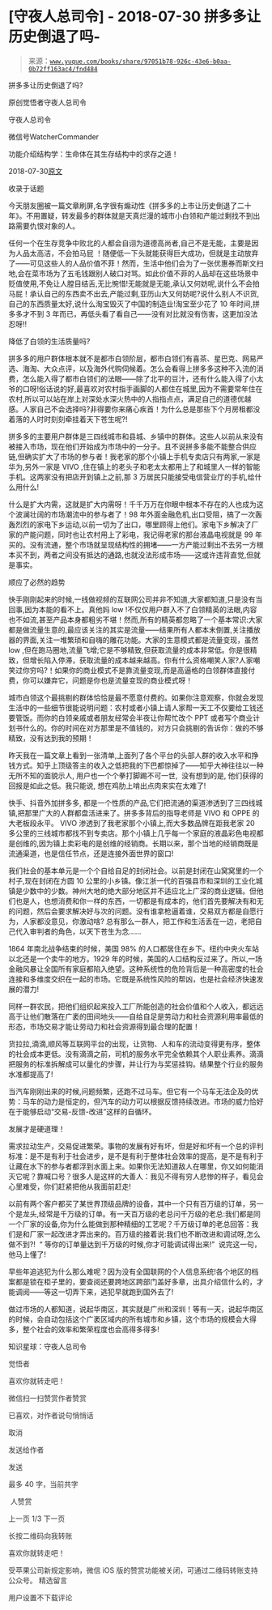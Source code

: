 # [守夜人总司令] - 2018-07-30 拼多多让历史倒退了吗-

> 来源：[`www.yuque.com/books/share/97051b78-926c-43e6-b0aa-0b72ff163ac4/fnd484`](https://www.yuque.com/books/share/97051b78-926c-43e6-b0aa-0b72ff163ac4/fnd484)



拼多多让历史倒退了吗? 

原创觉悟者守夜人总司令 

守夜人总司令 

微信号WatcherCommander 

功能介绍结构学：生命体在其生存结构中的求存之道！ 

2018-07-30[原文](https://mp.weixin.qq.com/s?__biz=MzAxNDk1NjI2Mw==&mid=2247483818&idx=1&sn=9302771962435e5c404a6dc0f4b71678&chksm=9b8a2222acfdab34d1f8854fa52f84bc51f49b716921a2da347f6a348ed29697027b59114f7a&scene=27#wechat_redirect&cpage=514) 

收录于话题 

今天朋友圈被一篇文章刷屏,名字很有煽动性《拼多多的上市让历史倒退了二十年》。不用置疑，转发最多的群体就是天真烂漫的城市小白领和产能过剩找不到出路需要仇恨对象的人。 

任何一个在生存竞争中败北的人都会自诩为道德高尚者,自己不是无能，主要是因为人品太高洁，不会拍马屁 ！随便低一下头就能获得巨大成功，但就是主动放弃了——可见这些人的人品价值不菲！然而，生活中他们会为了一张优惠券而斯文扫地,会在菜市场为了五毛钱跟别人破口对骂。如此价值不菲的人品却在这些场景中贬值使用,不免让人膛目结舌,无比惋惜!无能就是无能,承认又何妨呢,说什么不会拍马屁！承认自己的东西卖不出去,产能过剩,亚历山大又何妨呢?说什么别人不识货,自己的东西质量太好,说什么淘宝毁灭了中国的制造业!淘宝至少花了 10 年时间,拼多多才不到 3 年而已，再低头看了看自己——没有对比就没有伤害，这更加没法忍呀!! 

降低了白领的生活质量吗? 

拼多多的用户群体根本就不是都市白领阶层，都市白领们有喜茶、星巴克、网易严选、海淘、大众点评，以及海外代购伺候着。怎么会看得上拼多多这种不入流的消费，怎么能入得了都市白领们的法眼——除了北平的豆汁，还有什么能入得了小太爷的口呀!俗话说的好,最喜欢对农村指手画脚的人都住在城里,因为不需要常年住在农村,所以可以站在岸上对深处水深火热中的人指指点点，满足自己的道德优越感。人家自己不会选择吗?非得要你来痛心疾首！为什么总是那些下个月房租都没着落的人时时刻刻牵挂着天下苍生呢?! 

拼多多的主要用户群体是三四线城市和县城、乡镇中的群体。这些人以前从来没有被接入市场，现在他们开始成为市场中的一分子。且不说拼多多能不能整合供应链,但确实扩大了市场的参与者！我老家的那个小镇上手机专卖店只有两家,一家是华为,另外一家是 VIVO ,住在镇上的老头子和老太太都用上了和城里人一样的智能手机。这两家没有把店开到镇上之前,那 3 万居民只能接受电信营业厅的手机,给什么用什么! 

什么是扩大内需，这就是扩大内需呀！千千万万在你眼中根本不存在的人也成为这个波澜壮阔的市场潮流中的参与者了！98 年外面金融危机,出口受阻，搞了一次轰轰烈烈的家电下乡运动,以前一切为了出口，哪里顾得上他们。家电下乡解决了厂家的产能问题，同时也让农村用上了彩电，我记得老家的那台液晶电视就是 99 年买的。没有流通，整个市场就呈现结构性的拥堵——一方产能过剩出不去另一方根本买不到，两者之间没有抵达的通路,也就没法形成市场——这或许违背直觉,但就是事实。 

顺应了必然的趋势 

快手刚刚起来的时候,一线做视频的互联网公司并非不知道,大家都知道,只是没有当回事,因为本能的看不上。真他妈 low !不仅仅用户群入不了白领精英的法眼,内容也不如流,甚至产品本身都粗劣不堪！然而,所有的精英都忽略了一个基本常识:大家都是做流量生意的,最应该关注的其实是流量——结果所有人都本末倒置,关注播放器的界面,关注一堆繁琐和自嗨的雕花功能。大家的生意模式都是流量变现，虽然 low ,但在跑马圈地,流量飞增;它是不够精致,但获取流量的成本非常低。你是很精致，但增长陷入停滞，获取流量的成本越来越高。你有什么资格嘲笑人家?人家嘲笑过你穷吗?！如果你的商业模式不是靠流量变现,而是高逼格的白领群体直接付费，你可以嫌弃它，问题是你也是流量变现的商业模式呀！ 

城市白领这个最挑剔的群体恰恰是最不愿意付费的。如果你注意观察，你就会发现生活中的一些细节很能说明问题：农村或者小镇上请人家帮一天工不仅要给工钱还要管饭。而你的白领亲戚或者朋友经常会半夜让你帮忙改个 PPT 或者写个商业计划书什么的。你的时间在对方那里是不值钱的，对方只会挑剔的告诉你：做的不够精致，没有达到我的预期！ 

昨天我在一篇文章上看到一张清单,上面列了各个平台的头部人群的收入水平和挣钱方式。知乎上顶级答主的收入之低把我的下巴都惊掉了——知乎大神往往以一种无所不知的面貌示人, 用户也一个个拳打脚踢不可一世,  没有想到的是, 他们获得的回报是如此之低。我只能说, 想在鸡肋上啃出点肉来实在太难了! 

快手、抖音外加拼多多, 都是一个性质的产品,它们把流通的渠道渗透到了三四线城镇,把那里广大的人群都盘活进来了。拼多多背后的指导老师是 VIVO 和 OPPE 的大老板段永平。 VIVO 渗透到了我老家那个小镇上,而大多数品牌在距我老家 20 多公里的三线城市都找不到专卖店。那个小镇上几乎每一个家庭的液晶彩色电视都是创维的,因为镇上卖彩电的是创维的经销商。长期以来，那个当地的经销商既是流通渠道，也是信任节点，还是连接外面世界的窗口! 

我们社会的基本单元是一个个自给自足的封闭社会。以前是封闭在山窝窝里的一个村子,现在封闭在方圆 10 公里的小乡镇。像江浙一代的百强县市和深圳的工业化城镇是少数中的少数。神州大地的绝大部分地区并不适应北上广深的商业逻辑。但他们也是人，也想消费和你一样的东西，一切都是有成本的，他们首先要解决有和无的问题，然后会要求解决好与次的问题。没有谁拿枪逼着谁，交易双方都是自愿行为，人家都没意见，你激动啥? 总有那么一群人，把工作和生活丢在一边，老把自己代入审判者的角色，以天下苍生为念...... 

1864 年南北战争结束的时候，美国 98% 的人口都居住在乡下。纽约中央火车站以北还是一个卖牛的地方。1929 年的时候，美国的人口结构反过来了。所以,一场金融风暴让全国所有家庭都陷入绝望。这种系统性的危险背后是一种高密度的社会连接和多维度交织在一起的市场。它既是系统性风险的帮凶，也是社会经济快速发展的潜力! 

同样一群农民，把他们组织起来投入工厂所能创造的社会价值和个人收入，都远远高于让他们散落在广袤的田间地头——自给自足是劳动力和社会资源利用率最低的形态，市场交易才能让劳动力和社会资源得到最合理的配置！ 

货拉拉,滴滴,顺风等互联网平台的出现，让货物、人和车的流动变得更有序，整体的社会成本更低。没有滴滴之前，司机的服务水平完全依赖其个人职业素养。滴滴把服务的标准拆解成可以量化的步骤，并让行为与奖惩挂钩。结果整个行业的服务水准都提高了! 

当汽车刚刚出来的时候,问题频繁，还跑不过马车。但它有一个马车无法企及的优势：马车的动力是恒定的，但汽车的动力可以根据反馈持续改进。市场的威力恰好在于能够启动“交易-反馈-改进”这样的自循环。 

发展才是硬道理！ 

需求拉动生产，交易促进繁荣。事物的发展有好有坏，但是好和坏有一个总的评判标准：是不是有利于社会进步，是不是有利于整体社会效率的提高，是不是有利于让藏在水下的参与者都浮到水面上来。如果你无法知道敌人在哪里，你又如何能消灭它呢？靠喊口号？很多人是这样的大善人：我见不得有穷人悲惨的样子，看见会心里难受，你们赶紧把他从我面前赶走! 

以前有两个客户都买了某世界顶级品牌的设备，其中一个只有百万级的订单，另一个是龙头,经常是千万级的订单。有一天百万级的老总问千万级的老总:我们都是同一个厂家的设备,你为什么能做到那种精细的工艺呢？千万级订单的老总回答：我们是和厂家一起改进才弄出来的。百万级的接着说:我们也不断改进和调试呀,怎么做不到?!  “ 等你的订单量达到千万级的时候,你才可能调试得出来!”  说完这一句，他马上懂了! 

早些年追逃犯为什么那么难呢？因为没有全国联网的个人信息系统!各个地区的档案都是锁在柜子里的，要查阅还要跨地区跨部门盖好多章，出具介绍信什么的，才能调阅——等这一切弄下来，逃犯早就跑到国外去了! 

做过市场的人都知道，说起华南区，其实就是广州和深圳！等有一天，说起华南区的时候，会自动包括这个广袤区域内的所有城市和乡镇，这个市场的规模会大得多，整个社会的效率和繁荣程度也会高得多得多! 

知识星球：守夜人总司令  

<ne-card data-card-name="image" data-card-type="inline" id="XnmGI" data-event-boundary="card" style="color: rgb(51, 51, 51);">

觉悟者 

喜欢你就转走吧！ 

微信扫一扫赞赏作者赞赏 

已喜欢，对作者说句悄悄话 

取消 

发送给作者 

发送 

最多 40 字，当前共字 

 人赞赏 

上一页 1/3 下一页 

长按二维码向我转账 

喜欢你就转走吧！ 

受苹果公司新规定影响，微信 iOS 版的赞赏功能被关闭，可通过二维码转账支持公众号。 <ne-h3 id="2XFiE" data-lake-id="2XFiE"><ne-heading-ext><ne-heading-anchor></ne-heading-anchor><ne-heading-fold></ne-heading-fold></ne-heading-ext><ne-heading-content>精选留言</ne-heading-content></ne-h3> 

用户设置不下载评论</ne-card>